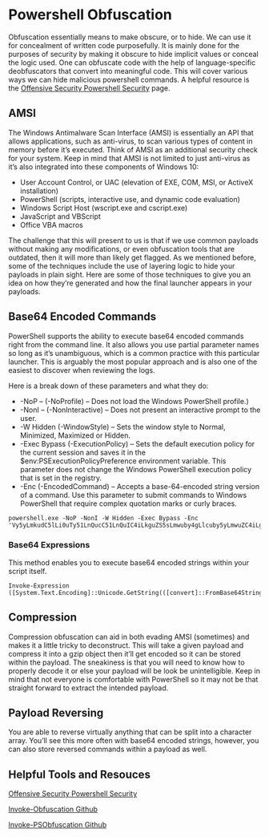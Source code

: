 # Powershell Obfuscation

Obfuscation essentially means to make obscure, or to hide. We can use it for concealment of written code purposefully. It is mainly done for the purposes of security by making it obscure to hide implicit values or conceal the logic used. One can obfuscate code with the help of language-specific deobfuscators that convert into meaningful code. This will cover various ways we can hide malicious powershell commands. A helpful resource is the [Offensive Security Powershell Security](https://www.offensive-security.com/offsec/powershell-obfuscation/) page.

## AMSI

The Windows Antimalware Scan Interface (AMSI) is essentially an API that allows applications, such as anti-virus, to scan various types of content in memory before it’s executed. Think of AMSI as an additional security check for your system. Keep in mind that AMSI is not limited to just anti-virus as it’s also integrated into these components of Windows 10:

* User Account Control, or UAC (elevation of EXE, COM, MSI, or ActiveX installation)
* PowerShell (scripts, interactive use, and dynamic code evaluation)
* Windows Script Host (wscript.exe and cscript.exe)
* JavaScript and VBScript
* Office VBA macros

The challenge that this will present to us is that if we use common payloads without making any modifications, or even obfuscation tools that are outdated, then it will more than likely get flagged. As we mentioned before, some of the techniques include the use of layering logic to hide your payloads in plain sight. Here are some of those techniques to give you an idea on how they’re generated and how the final launcher appears in your payloads.

## Base64 Encoded Commands

PowerShell supports the ability to execute base64 encoded commands right from the command line. It also allows you use partial parameter names so long as it’s unambiguous, which is a common practice with this particular launcher. This is arguably the most popular approach and is also one of the easiest to discover when reviewing the logs.

Here is a break down of these parameters and what they do:

* -NoP – (-NoProfile) – Does not load the Windows PowerShell profile.)
* -NonI – (-NonInteractive) – Does not present an interactive prompt to the user.
* -W Hidden (-WindowStyle) – Sets the window style to Normal, Minimized, Maximized or Hidden.
* -Exec Bypass (-ExecutionPolicy) – Sets the default execution policy for the current session and saves it in the $env:PSExecutionPolicyPreference environment variable. This parameter does not change the Windows PowerShell execution policy that is set in the registry.
* -Enc (-EncodedCommand) – Accepts a base-64-encoded string version of a command. Use this parameter to submit commands to Windows PowerShell that require complex quotation marks or curly braces.

```
powershell.exe -NoP -NonI -W Hidden -Exec Bypass -Enc 'Vy5yLmkudC5lLi0uTy51LnQucC51LnQuIC4iLkguZS5sLmwuby4gLlcuby5yLmwuZC4iLg=='
```

### Base64 Expressions

This method enables you to execute base64 encoded strings within your script itself.

```
Invoke-Expression ([System.Text.Encoding]::Unicode.GetString(([convert]::FromBase64String('Vy5yLmkudC5lLi0uTy51LnQucC51LnQuIC4iLkguZS5sLmwuby4gLlcuby5yLmwuZC4iLg=='))))
```

## Compression

Compression obfuscation can aid in both evading AMSI (sometimes) and makes it a little tricky to deconstruct. This will take a given payload and compress it into a gzip object then it’ll get encoded so it can be stored within the payload. The sneakiness is that you will need to know how to properly decode it or else your payload will be look be unintelligible. Keep in mind that not everyone is comfortable with PowerShell so it may not be that straight forward to extract the intended payload.

## Payload Reversing

You are able to reverse virtually anything that can be split into a character array. You’ll see this more often with base64 encoded strings, however, you can also store reversed commands within a payload as well.

## Helpful Tools and Resouces

[Offensive Security Powershell Security](https://www.offensive-security.com/offsec/powershell-obfuscation/)&#x20;

[Invoke-Obfuscation Github](https://github.com/danielbohannon/Invoke-Obfuscation)&#x20;

[Invoke-PSObfuscation Github](https://github.com/gh0x0st/Invoke-PSObfuscation)
